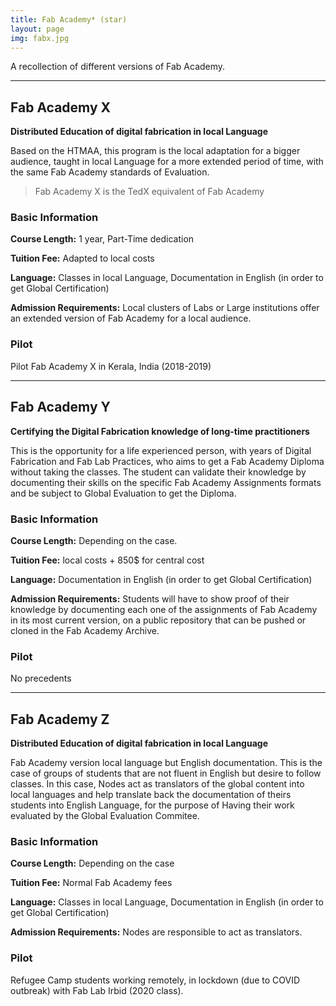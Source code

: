 ```yaml
---
title: Fab Academy* (star)
layout: page
img: fabx.jpg
---
```

A recollection of different versions of Fab Academy.

___

## Fab Academy X

**Distributed Education of digital fabrication in local Language**

Based on the HTMAA, this program is the local adaptation for a bigger audience, taught in local Language for a more extended period of time, with the same Fab Academy standards of Evaluation.

> Fab Academy X is the TedX equivalent of Fab Academy



### Basic Information

**Course Length:** 1 year, Part-Time dedication

**Tuition Fee:** Adapted to local costs

**Language:** Classes in local Language, Documentation in English (in order to get Global Certification)

**Admission Requirements:** Local clusters of Labs or Large institutions offer an extended version of Fab Academy for a local audience.


### Pilot 

Pilot Fab Academy X in Kerala, India (2018-2019)

___

## Fab Academy Y

**Certifying the Digital Fabrication knowledge of long-time practitioners**

This is the opportunity for a life experienced person, with years of Digital Fabrication and Fab Lab Practices, who aims to get a Fab Academy Diploma without taking the classes. The student can validate their knowledge by documenting their skills on the specific Fab Academy Assignments formats and be subject to Global Evaluation to get the Diploma.


### Basic Information

**Course Length:** Depending on the case.

**Tuition Fee:** local costs + 850$ for central cost

**Language:** Documentation in English (in order to get Global Certification)

**Admission Requirements:** Students will have to show proof of their knowledge by documenting each one of the assignments of Fab Academy in its most current version, on a public repository that can be pushed or cloned in the Fab Academy Archive.

### Pilot 

No precedents

___

## Fab Academy Z

**Distributed Education of digital fabrication in local Language**

Fab Academy version local language but English documentation. This is the case of groups of students that are not fluent in English but desire to follow classes. In this case, Nodes act as translators of the global content into local languages and help translate back the documentation of theirs students into English Language, for the purpose of Having their work evaluated by the Global Evaluation Commitee.


### Basic Information

**Course Length:** Depending on the case

**Tuition Fee:** Normal Fab Academy fees

**Language:** Classes in local Language, Documentation in English (in order to get Global Certification)

**Admission Requirements:** Nodes are responsible to act as translators.


### Pilot 

Refugee Camp students working remotely, in lockdown (due to COVID outbreak) with Fab Lab Irbid (2020 class).

